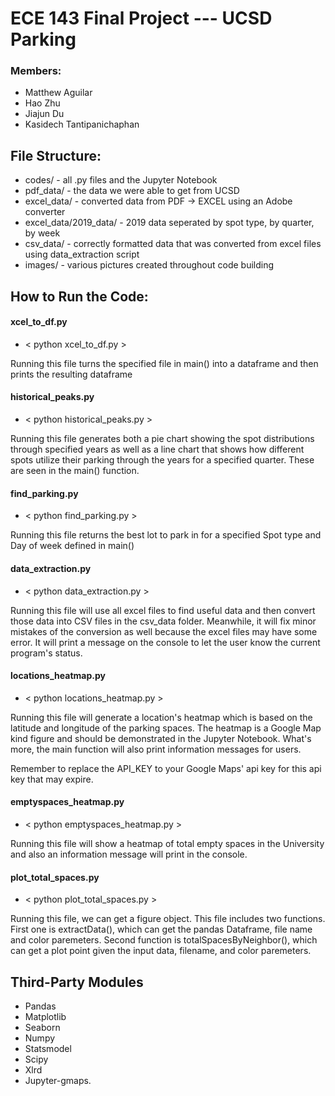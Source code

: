 # ECE 143 Final Project --- UCSD Parking

### Members: 
- Matthew Aguilar
- Hao Zhu
- Jiajun Du
- Kasidech Tantipanichaphan

## File Structure: 
- codes/ - all .py files and the Jupyter Notebook
- pdf_data/ - the data we were able to get from UCSD
- excel_data/ - converted data from PDF -> EXCEL using an Adobe converter
- excel_data/2019_data/ - 2019 data seperated by spot type, by quarter, by week
- csv_data/ - correctly formatted data that was converted from excel files using data_extraction script
- images/ - various pictures created throughout code building

## How to Run the Code: 
#### xcel_to_df.py
- < python xcel_to_df.py > 

Running this file turns the specified file in main() into a dataframe and then prints the resulting dataframe

#### historical_peaks.py
- < python historical_peaks.py >

Running this file generates both a pie chart showing the spot distributions through specified years as well as a line chart that shows how different spots utilize their parking through the years for a specified quarter. These are seen in the main() function.

#### find_parking.py
- < python find_parking.py >

Running this file returns the best lot to park in for a specified Spot type and Day of week defined in main()

#### data_extraction.py
- < python data_extraction.py >

Running this file will use all excel files to find useful data and then convert those data into CSV files in the csv_data folder. Meanwhile, it will fix minor mistakes of the conversion as well because the excel files may have some error. It will print a message on the console to let the user know the current program's status.

#### locations_heatmap.py
- < python locations_heatmap.py >

Running this file will generate a location's heatmap which is based on the latitude and longitude of the parking spaces. The heatmap is a Google Map kind figure and should be demonstrated in the Jupyter Notebook. What's more, the main function will also print information messages for users. 

Remember to replace the API_KEY to your Google Maps' api key for this api key that may expire.

#### emptyspaces_heatmap.py
- < python emptyspaces_heatmap.py >

Running this file will show a heatmap of total empty spaces in the University and also an information message will print in the console.

#### plot_total_spaces.py
- < python plot_total_spaces.py >

Running this file, we can get a figure object. This file includes two functions. First one is extractData(), which can get the pandas Dataframe, file name and color paremeters. Second function is totalSpacesByNeighbor(), which can get a plot point given the input data, filename, and color paremeters. 

## Third-Party Modules
- Pandas
- Matplotlib
- Seaborn
- Numpy
- Statsmodel
- Scipy
- Xlrd
- Jupyter-gmaps.

